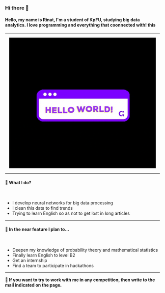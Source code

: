 ### Hi there 👋
<h4>Hello, my name is <b>Rinat</b>, I'm a student of <b>KpFU</b>, studying big data analytics. I love programming and everything that coonnected with! this</h4>
<hr />

  <p align="center">
    <img src="https://github.com/RunatK/RunatK/blob/main/helloWorld.gif"/>
  </p>

<hr />
<h4><b>🔭 What I do?</b></h4>
<br />
<ul>
  <li>I develop neural networks for big data processing</li>
  <li>I clean this data to find trends</li>
  <li>Trying to learn English so as not to get lost in long articles</li>
</ul>
<hr />
<h4><b>🌱 In the near feature I plan to...</b></h4>
<br />
<ul>
  <li>Deepen my knowledge of probability theory and mathematical statistics</li>
  <li>Finally learn English to level B2</li>
  <li>Get an internship</li>
  <li>Find a team to participate in hackathons</li>
</ul>
<hr />
<strong>💬 If you want to try to work with me in any competition, then write to the mail indicated on the page.</strong>
<!--
**RunatK/RunatK** is a ✨ _special_ ✨ repository because its `README.md` (this file) appears on your GitHub profile.

Here are some ideas to get you started:

- 🔭 I’m currently working on ...
- 🌱 I’m currently learning ...
- 👯 I’m looking to collaborate on ...
- 🤔 I’m looking for help with ...
- 💬 Ask me about ...
- 📫 How to reach me: ...
- 😄 Pronouns: ...
- ⚡ Fun fact: ...
-->
